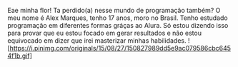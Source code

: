 Eae minha flor! Ta perdido(a) nesse mundo de programação também?
O meu nome é Alex Marques, tenho 17 anos, moro no Brasil. Tenho estudado programação em diferentes formas gráças ao Alura.
Só estou dizendo isso para provar que eu estou focado em gerar resultados e não estou equivocado em dizer que irei masterizar minhas habilidades.
![https://i.pinimg.com/originals/15/08/27/150827989dd5e9ac079586cbc6454f1b.gif]
